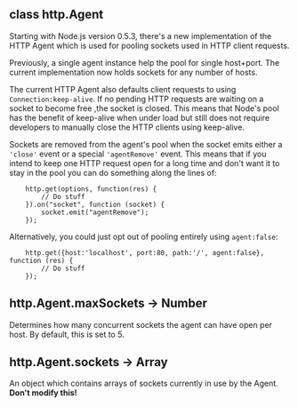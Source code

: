 

## class http.Agent

Starting with Node.js version 0.5.3, there's a new implementation of the HTTP Agent which is used for pooling sockets used in HTTP client requests.

Previously, a single agent instance help the pool for single host+port. The current implementation now holds sockets for any number of hosts.

The current HTTP Agent also defaults client requests to using `Connection:keep-alive`. If no pending HTTP requests are waiting on a socket to become free ,the socket is closed. This means that Node's pool has the benefit of keep-alive when under load but still does not require developers to manually close the HTTP clients using keep-alive.

Sockets are removed from the agent's pool when the socket emits either a `'close'` event or a special `'agentRemove'` event. This means that if you intend to keep one HTTP request open for a long time and don't want it to stay in the pool you can do something along the lines of:

		http.get(options, function(res) {
			// Do stuff
		}).on("socket", function (socket) {
			socket.emit("agentRemove");
		});

Alternatively, you could just opt out of pooling entirely using `agent:false`:


		http.get({host:'localhost', port:80, path:'/', agent:false}, function (res) {
			// Do stuff
		});






## http.Agent.maxSockets -> Number

Determines how many concurrent sockets the agent can have open per host. By default, this is set to 5. 




## http.Agent.sockets -> Array

An object which contains arrays of sockets currently in use by the Agent. **Don't modify this!**

 

